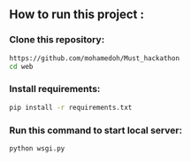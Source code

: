 <h2> How to run this project : </h2>
<h3>Clone this repository: </h3>


```sh
https://github.com/mohamedoh/Must_hackathon
cd web
```


<h3>Install requirements: </h3>


```sh
pip install -r requirements.txt
```


<h3>Run this command to start local server: </h3>


```sh
python wsgi.py
```

